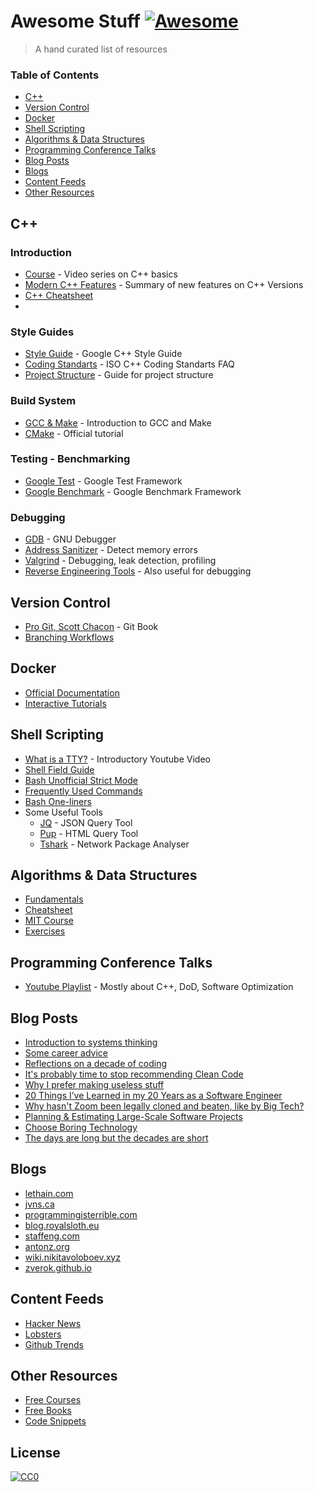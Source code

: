 # Awesome Stuff [![Awesome](https://cdn.rawgit.com/sindresorhus/awesome/d7305f38d29fed78fa85652e3a63e154dd8e8829/media/badge.svg)](https://github.com/sindresorhus/awesome)

> A hand curated list of resources

### Table of Contents

- [C++](#c)
- [Version Control](#version-control)
- [Docker](#docker)
- [Shell Scripting](#shell-scripting)
- [Algorithms & Data Structures](#algorithms--data-structures)
- [Programming Conference Talks](#programming-conference-talks)
- [Blog Posts](#blog-posts)
- [Blogs](#blogs)
- [Content Feeds](#content-feeds)
- [Other Resources](#other-resources)

## C++

### Introduction

- [Course](https://youtube.com/playlist?list=PLlrATfBNZ98dudnM48yfGUldqGD0S4FFb) - Video series on C++ basics
- [Modern C++ Features](https://github.com/AnthonyCalandra/modern-cpp-features/blob/master/README.md) - Summary of new features on C++ Versions
- [C++ Cheatsheet](https://github.com/mortennobel/cpp-cheatsheet)
- 

### Style Guides

- [Style Guide](https://google.github.io/styleguide/cppguide.html) - Google C++ Style Guide
- [Coding Standarts](https://isocpp.org/wiki/faq/coding-standards) -  ISO C++ Coding Standarts FAQ
- [Project Structure](https://api.csswg.org/bikeshed/?force=1&url=https://raw.githubusercontent.com/vector-of-bool/pitchfork/develop/data/spec.bs) - Guide for project structure

### Build System

- [GCC & Make](https://allnetworkportal.info/LearnCoding/cpp/gcc_make.html) - Introduction to GCC and Make
- [CMake](https://cmake.org/cmake/help/latest/guide/tutorial/index.html) - Official tutorial

### Testing - Benchmarking

- [Google Test](http://google.github.io/googletest/) - Google Test Framework
- [Google Benchmark](https://github.com/google/benchmark) - Google Benchmark Framework

### Debugging

- [GDB](http://www.gdbtutorial.com) - GNU Debugger
- [Address Sanitizer](https://clang.llvm.org/docs/AddressSanitizer.html) - Detect memory errors
- [Valgrind](https://www.valgrind.org/docs/manual/quick-start.html#quick-start.intro) - Debugging, leak detection, profiling
- [Reverse Engineering Tools](https://www.thegeekstuff.com/2012/03/reverse-engineering-tools/) - Also useful for debugging

## Version Control

- [Pro Git, Scott Chacon](https://git-scm.com/book/en/v2) - Git Book
- [Branching Workflows](https://medium.com/@patrickporto/4-branching-workflows-for-git-30d0aaee7bf)

## Docker

- [Official Documentation](https://docs.docker.com/)
- [Interactive Tutorials](https://www.katacoda.com/?q=docker)

## Shell Scripting

- [What is a TTY?](https://youtu.be/SYwbEcNrcjI) - Introductory Youtube Video 
- [Shell Field Guide](https://raimonster.com/scripting-field-guide/)
- [Bash Unofficial Strict Mode](http://redsymbol.net/articles/unofficial-bash-strict-mode/)
- [Frequently Used Commands](https://haydenjames.io/90-linux-commands-frequently-used-by-linux-sysadmins)
- [Bash One-liners](https://onceupon.github.io/Bash-Oneliner/)
- Some Useful Tools
	- [JQ](https://github.com/stedolan/jq) - JSON Query Tool
	- [Pup](https://github.com/ericchiang/pup) - HTML Query Tool
	- [Tshark](https://www.wireshark.org/docs/man-pages/tshark.html) - Network Package Analyser

## Algorithms & Data Structures

- [Fundamentals](https://www.geeksforgeeks.org/fundamentals-of-algorithms)
- [Cheatsheet](https://github.com/gibsjose/cpp-cheat-sheet)
- [MIT Course](https://ocw.mit.edu/courses/electrical-engineering-and-computer-science/6-006-introduction-to-algorithms-fall-2011/lecture-videos/)
- [Exercises](https://leetcode.com/problemset/all/)

## Programming Conference Talks

- [Youtube Playlist](https://youtube.com/playlist?list=PL_JxiB6wiK9ZzWZzCUB1rixZFhafaAijw) - Mostly about C++, DoD, Software Optimization

## Blog Posts

- [Introduction to systems thinking](https://lethain.com/systems-thinking/)
- [Some career advice](https://lethain.com/career-advice/)
- [Reflections on a decade of coding](https://scattered-thoughts.net/writing/reflections-on-a-decade-of-coding)
- [It's probably time to stop recommending Clean Code](https://qntm.org/clean)
- [Why I prefer making useless stuff](https://web.eecs.utk.edu/~azh/blog/makinguselessstuff.html)
- [20 Things I’ve Learned in my 20 Years as a Software Engineer](https://www.simplethread.com/20-things-ive-learned-in-my-20-years-as-a-software-engineer/)
- [Why hasn't Zoom been legally cloned and beaten, like by Big Tech?](https://www.quora.com/Why-hasnt-Zoom-been-legally-cloned-and-beaten-like-by-Big-Tech/answer/Neil-Hunt?ch=10&share=e1531dff&srid=u14qy)
- [Planning & Estimating Large-Scale Software Projects](https://tomrussell.co.uk/writing/2021/07/19/estimating-large-scale-software-projects.html)
- [Choose Boring Technology](https://mcfunley.com/choose-boring-technology)
- [The days are long but the decades are short](https://blog.samaltman.com/the-days-are-long-but-the-decades-are-short)

## Blogs

- [lethain.com](https://lethain.com)
- [jvns.ca](https://jvns.ca/)
- [programmingisterrible.com](https://programmingisterrible.com/about)
- [blog.royalsloth.eu](https://blog.royalsloth.eu/#)
- [staffeng.com](https://staffeng.com)
- [antonz.org](https://antonz.org)
- [wiki.nikitavoloboev.xyz](https://wiki.nikitavoloboev.xyz)
- [zverok.github.io](https://zverok.github.io/blog/)
## Content Feeds

- [Hacker News](https://news.ycombinator.com/)
- [Lobsters](https://lobste.rs)
- [Github Trends](https://github.com/trending)

## Other Resources

- [Free Courses](https://training.linuxfoundation.org/resources/?_sft_content_type=free-course)
- [Free Books](https://freecomputerbooks.com/)
- [Code Snippets](snippets.md)

## License

[![CC0](https://i.creativecommons.org/p/zero/1.0/88x31.png)](https://creativecommons.org/publicdomain/zero/1.0/)
